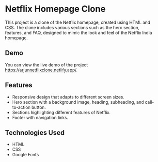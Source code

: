 # Netflix Homepage Clone

This project is a clone of the Netflix homepage, created using HTML and CSS. The clone includes various sections such as the hero section, features, and FAQ, designed to mimic the look and feel of the Netflix India homepage.

## Demo
You can view the live demo of the project https://arjunnetflixclone.netlify.app/.

## Features

- Responsive design that adapts to different screen sizes.
- Hero section with a background image, heading, subheading, and call-to-action button.
- Sections highlighting different features of Netflix.
- Footer with navigation links.

## Technologies Used

- HTML
- CSS
- Google Fonts


